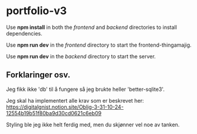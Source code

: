 # portfolio-v3

Use **npm install** in both the *frontend* and *backend* directories to install dependencies.

Use **npm run dev** in the *frontend* directory to start the frontend-thingamajig.

Use **npm run dev** in the *backend* directory to start the server.

## Forklaringer osv.

Jeg fikk ikke 'db' til å fungere så jeg brukte heller 'better-sqlite3'.

Jeg skal ha implementert alle krav som er beskrevet her:
https://digitalgnist.notion.site/Oblig-3-31-10-24-12554b19b51f80ba9d30cd0621c6eb09

Styling ble jeg ikke helt ferdig med, men du skjønner vel noe av tanken.